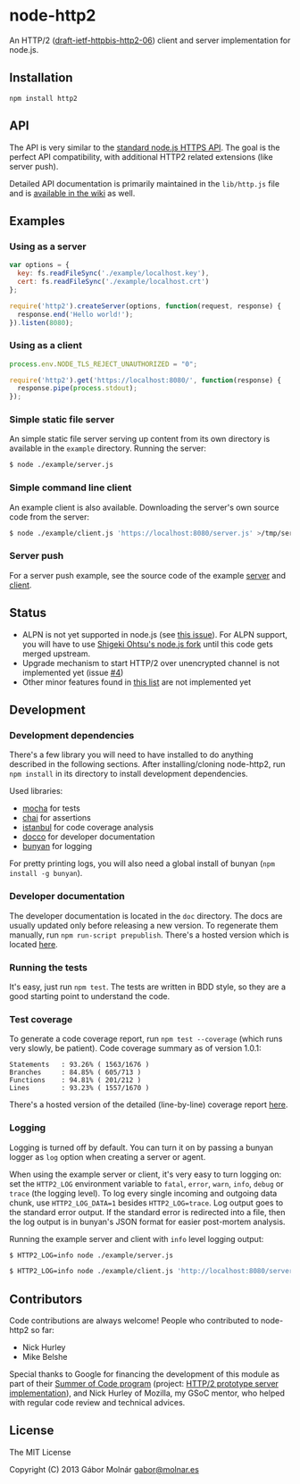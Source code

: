 node-http2
==========

An HTTP/2 ([draft-ietf-httpbis-http2-06](http://tools.ietf.org/html/draft-ietf-httpbis-http2-06))
client and server implementation for node.js.

Installation
------------

```
npm install http2
```

API
---

The API is very similar to the [standard node.js HTTPS API](http://nodejs.org/api/https.html). The
goal is the perfect API compatibility, with additional HTTP2 related extensions (like server push).

Detailed API documentation is primarily maintained in the `lib/http.js` file and is [available in
the wiki](https://github.com/molnarg/node-http2/wiki/Public-API) as well.

Examples
--------

### Using as a server ###

```javascript
var options = {
  key: fs.readFileSync('./example/localhost.key'),
  cert: fs.readFileSync('./example/localhost.crt')
};

require('http2').createServer(options, function(request, response) {
  response.end('Hello world!');
}).listen(8080);
```

### Using as a client ###

```javascript
process.env.NODE_TLS_REJECT_UNAUTHORIZED = "0";

require('http2').get('https://localhost:8080/', function(response) {
  response.pipe(process.stdout);
});
```

### Simple static file server ###

An simple static file server serving up content from its own directory is available in the `example`
directory. Running the server:

```bash
$ node ./example/server.js
```

### Simple command line client ###

An example client is also available. Downloading the server's own source code from the server:

```bash
$ node ./example/client.js 'https://localhost:8080/server.js' >/tmp/server.js
```

### Server push ###

For a server push example, see the source code of the example
[server](https://github.com/molnarg/node-http2/blob/master/example/server.js) and
[client](https://github.com/molnarg/node-http2/blob/master/example/client.js).

Status
------

* ALPN is not yet supported in node.js (see
  [this issue](https://github.com/joyent/node/issues/5945)). For ALPN support, you will have to use
  [Shigeki Ohtsu's node.js fork](https://github.com/shigeki/node/tree/alpn_support) until this code
  gets merged upstream.
* Upgrade mechanism to start HTTP/2 over unencrypted channel is not implemented yet
  (issue [#4](https://github.com/molnarg/node-http2/issues/4))
* Other minor features found in
  [this list](https://github.com/molnarg/node-http2/issues?labels=feature) are not implemented yet

Development
-----------

### Development dependencies ###

There's a few library you will need to have installed to do anything described in the following
sections. After installing/cloning node-http2, run `npm install` in its directory to install
development dependencies.

Used libraries:

* [mocha](http://visionmedia.github.io/mocha/) for tests
* [chai](http://chaijs.com/) for assertions
* [istanbul](https://github.com/gotwarlost/istanbul) for code coverage analysis
* [docco](http://jashkenas.github.io/docco/) for developer documentation
* [bunyan](https://github.com/trentm/node-bunyan) for logging

For pretty printing logs, you will also need a global install of bunyan (`npm install -g bunyan`).

### Developer documentation ###

The developer documentation is located in the `doc` directory. The docs are usually updated only
before releasing a new version. To regenerate them manually, run `npm run-script prepublish`.
There's a hosted version which is located [here](http://molnarg.github.io/node-http2/doc/).

### Running the tests ###

It's easy, just run `npm test`. The tests are written in BDD style, so they are a good starting
point to understand the code.

### Test coverage ###

To generate a code coverage report, run `npm test --coverage` (which runs very slowly, be patient).
Code coverage summary as of version 1.0.1:
```
Statements   : 93.26% ( 1563/1676 )
Branches     : 84.85% ( 605/713 )
Functions    : 94.81% ( 201/212 )
Lines        : 93.23% ( 1557/1670 )
```

There's a hosted version of the detailed (line-by-line) coverage report
[here](http://molnarg.github.io/node-http2/coverage/lcov-report/lib/).

### Logging ###

Logging is turned off by default. You can turn it on by passing a bunyan logger as `log` option when
creating a server or agent.

When using the example server or client, it's very easy to turn logging on: set the `HTTP2_LOG`
environment variable to `fatal`, `error`, `warn`, `info`, `debug` or `trace` (the logging level).
To log every single incoming and outgoing data chunk, use `HTTP2_LOG_DATA=1` besides
`HTTP2_LOG=trace`. Log output goes to the standard error output. If the standard error is redirected
into a file, then the log output is in bunyan's JSON format for easier post-mortem analysis.

Running the example server and client with `info` level logging output:

```bash
$ HTTP2_LOG=info node ./example/server.js
```

```bash
$ HTTP2_LOG=info node ./example/client.js 'http://localhost:8080/server.js' >/dev/null
```

Contributors
------------

Code contributions are always welcome! People who contributed to node-http2 so far:

* Nick Hurley
* Mike Belshe

Special thanks to Google for financing the development of this module as part of their [Summer of
Code program](https://developers.google.com/open-source/soc/) (project: [HTTP/2 prototype server
implementation](https://google-melange.appspot.com/gsoc/project/google/gsoc2013/molnarg/5001)), and
Nick Hurley of Mozilla, my GSoC mentor, who helped with regular code review and technical advices.

License
-------

The MIT License

Copyright (C) 2013 Gábor Molnár <gabor@molnar.es>
